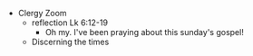 - Clergy Zoom
	- reflection Lk 6:12-19
		- Oh my. I've been praying about this sunday's gospel!
	- Discerning the times